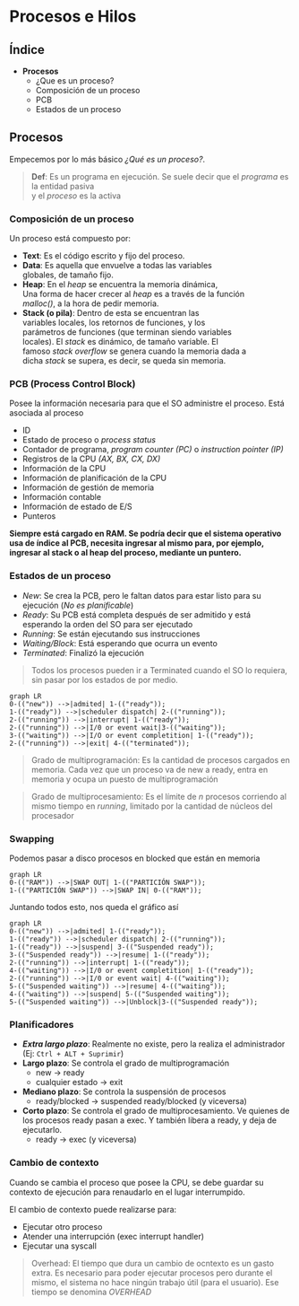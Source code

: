 # Procesos e Hilos
## Índice

 - **Procesos**
	 - ¿Que es un proceso?
	 - Composición de un proceso
	 - PCB
	 - Estados de un proceso

## Procesos
Empecemos por lo más básico *¿Qué es un proceso?*. 
> **Def**: Es un programa en ejecución. Se suele decir que el *programa* es la entidad pasiva  
y el *proceso* es la activa

### Composición de un proceso

Un proceso está compuesto por:  
- **Text**: Es el código escrito y fijo del proceso.  
- **Data**: Es aquella que envuelve a todas las variables  
globales, de tamaño fijo.
- **Heap**: En el *heap* se encuentra la memoria dinámica,  
Una forma de hacer crecer al *heap* es a través de la función  
*malloc()*, a la hora de pedir memoria.  
- **Stack (o pila)**: Dentro de esta se encuentran las  
variables locales, los retornos de funciones, y los  
parámetros de funciones (que terminan siendo variables  
locales). El *stack* es dinámico, de tamaño variable. El  
famoso *stack overflow* se genera cuando la memoria dada a  
dicha *stack* se supera, es decir, se queda sin memoria.

### PCB (Process Control Block)
Posee la información necesaria para que el SO administre el proceso. Está asociada al proceso

- ID
- Estado de proceso o *process status*
- Contador de programa, *program counter (PC)* o *instruction pointer (IP)*
- Registros de la CPU *(AX, BX, CX, DX)*
- Información de la CPU
- Información de planificación de la CPU
- Información de gestión de memoria
- Información contable
- Información de estado de E/S
- Punteros

**Siempre está cargado en RAM. Se podría decir que el sistema operativo usa de índice al PCB, necesita ingresar al mismo para, por ejemplo, ingresar al stack o al heap del proceso, mediante un puntero.**

### Estados de un proceso

- *New*: Se crea la PCB, pero le faltan datos para estar listo para su ejecución (*No es planificable*)
- *Ready*: Su PCB está completa después de ser admitido y está esperando la orden del SO para ser ejecutado
- *Running*: Se están ejecutando sus instrucciones
- *Waiting/Block*: Está esperando que ocurra un evento
- *Terminated*: Finalizó la ejecución

>Todos los procesos pueden ir a Terminated cuando el SO lo requiera, sin pasar por los estados de por medio.


```mermaid
graph LR 
0-(("new")) -->|admited| 1-(("ready"));
1-(("ready")) -->|scheduler dispatch| 2-(("running"));
2-(("running")) -->|interrupt| 1-(("ready"));
2-(("running")) -->|I/0 or event wait|3-(("waiting"));
3-(("waiting")) -->|I/O or event completition| 1-(("ready"));
2-(("running")) -->|exit| 4-(("terminated"));
```

>Grado de multiprogramación: Es la cantidad de procesos cargados en memoria. Cada vez que un proceso va de new a ready, entra en memoria y ocupa un puesto de multiprogramación

>Grado de multiprocesamiento: Es el límite de $n$ procesos corriendo al mismo tiempo en *running*, limitado por la cantidad de núcleos del procesador

### Swapping

Podemos pasar a disco procesos en blocked que están en memoria

```mermaid
graph LR
0-(("RAM")) -->|SWAP OUT| 1-(("PARTICIÓN SWAP"));
1-(("PARTICIÓN SWAP")) -->|SWAP IN| 0-(("RAM"));
```

Juntando todos esto, nos queda el gráfico así

```mermaid
graph LR 
0-(("new")) -->|admited| 1-(("ready"));
1-(("ready")) -->|scheduler dispatch| 2-(("running"));
1-(("ready")) -->|suspend| 3-(("Suspended ready"));
3-(("Suspended ready")) -->|resume| 1-(("ready"));
2-(("running")) -->|interrupt| 1-(("ready"));
4-(("waiting")) -->|I/0 or event completition| 1-(("ready"));
2-(("running")) -->|I/0 or event wait| 4-(("waiting"));
5-(("Suspended waiting")) -->|resume| 4-(("waiting"));
4-(("waiting")) -->|suspend| 5-(("Suspended waiting"));
5-(("Suspended waiting")) -->|Unblock|3-(("Suspended ready"));
```

### Planificadores

- ***Extra largo plazo***: Realmente no existe, pero la realiza el administrador (Ej: `Ctrl + ALT + Suprimir`)
- **Largo plazo**: Se controla el grado de multiprogramación
    - new -> ready
    - cualquier estado -> exit
- **Mediano plazo**: Se controla la suspensión de procesos
    - ready/blocked -> suspended ready/blocked (y viceversa)
- **Corto plazo**: Se controla el grado de multiprocesamiento. Ve quienes de los procesos ready pasan a exec. Y también libera a ready, y deja de ejecutarlo.
    - ready -> exec (y viceversa)

### Cambio de contexto

Cuando se cambia el proceso que posee la CPU, se debe guardar su contexto de ejecución para renaudarlo en el lugar interrumpido.

El cambio de contexto puede realizarse para:
- Ejecutar otro proceso
- Atender una interrupción (exec interrupt handler)
- Ejecutar una syscall

> Overhead: El tiempo que dura un cambio de ocntexto es un gasto extra. Es necesario para poder ejecutar procesos pero durante el mismo, el sistema no hace ningún trabajo útil (para el usuario). Ese tiempo se denomina *OVERHEAD*
